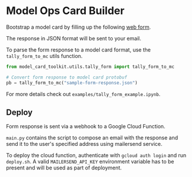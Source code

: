 # Model Ops Card Builder

Bootstrap a model card by filling up the following [web form](https://tally.so/r/mR4Nlw).  

The response in JSON format will be sent to your email.

To parse the form response to a model card format, use the `tally_form_to_mc` utils function.

```py
from model_card_toolkit.utils.tally_form import tally_form_to_mc

# Convert form response to model card protobuf
pb = tally_form_to_mc("sample-form-response.json")
```

For more details check out `examples/tally_form_example.ipynb`.

## Deploy

Form response is sent via a webhook to a Google Cloud Function.  

`main.py` contains the script to compose an email with the response and send it to the user's specified address using mailersend service.

To deploy the cloud function, authenticate with `gcloud auth login` and run `deploy.sh`. A valid `MAILERSEND_API_KEY` environment variable has to be present and will be used as part of deployment.
